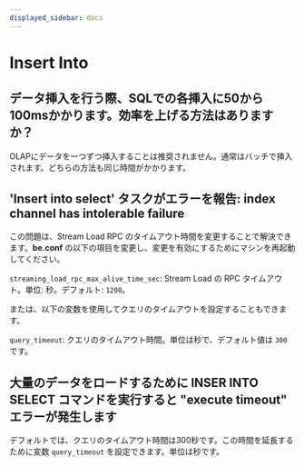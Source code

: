 ```yaml
---
displayed_sidebar: docs
---
```


# Insert Into

## データ挿入を行う際、SQLでの各挿入に50から100msかかります。効率を上げる方法はありますか？

OLAPにデータを一つずつ挿入することは推奨されません。通常はバッチで挿入されます。どちらの方法も同じ時間がかかります。

## 'Insert into select' タスクがエラーを報告: index channel has intolerable failure

この問題は、Stream Load RPC のタイムアウト時間を変更することで解決できます。**be.conf** の以下の項目を変更し、変更を有効にするためにマシンを再起動してください。

`streaming_load_rpc_max_alive_time_sec`: Stream Load の RPC タイムアウト。単位: 秒。デフォルト: `1200`。

または、以下の変数を使用してクエリのタイムアウトを設定することもできます。

`query_timeout`: クエリのタイムアウト時間。単位は秒で、デフォルト値は `300` です。

## 大量のデータをロードするために INSER INTO SELECT コマンドを実行すると "execute timeout" エラーが発生します

デフォルトでは、クエリのタイムアウト時間は300秒です。この時間を延長するために変数 `query_timeout` を設定できます。単位は秒です。